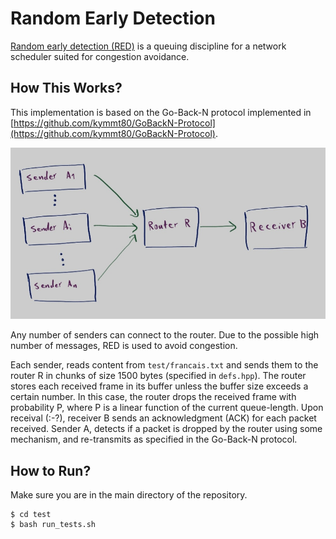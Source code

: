 # Random Early Detection
[Random early detection (RED)](https://en.wikipedia.org/wiki/Random_early_detection) is a queuing discipline for a network scheduler suited for congestion avoidance.

## How This Works?
This implementation is based on the Go-Back-N protocol implemented in [https://github.com/kymmt80/GoBackN-Protocol](https://github.com/kymmt80/GoBackN-Protocol).

<img src="assets/topology.jpg" alt="drawing" width="700"/>

Any number of senders can connect to the router. Due to the possible high number of messages, RED is used to avoid congestion.

Each sender, reads content from `test/francais.txt` and sends them to the router R in chunks of size 1500 bytes (specified in `defs.hpp`). The router stores each received frame in its buffer unless the buffer size exceeds a certain number. In this case, the router drops the received frame with probability P, where P is a linear function of the current queue-length. Upon receival (:-?), receiver B sends an acknowledgment (ACK) for each packet received. Sender A, detects if a packet is dropped by the router using some mechanism, and re-transmits as specified in the Go-Back-N protocol.



## How to Run?
Make sure you are in the main directory of the repository.
```
$ cd test
$ bash run_tests.sh
```